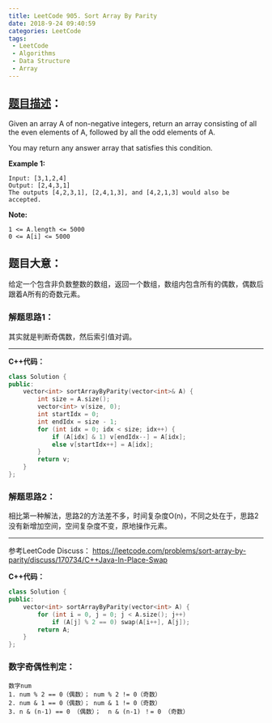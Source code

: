```yaml
---
title: LeetCode 905. Sort Array By Parity
date: 2018-9-24 09:40:59
categories: LeetCode
tags:
 - LeetCode
 - Algorithms
 - Data Structure
 - Array
---
```


## [题目描述][1]：
Given an array A of non-negative integers, return an array consisting of all the even elements of A, followed by all the odd elements of A.

You may return any answer array that satisfies this condition.

**Example 1:**
```
Input: [3,1,2,4]
Output: [2,4,3,1]
The outputs [4,2,3,1], [2,4,1,3], and [4,2,1,3] would also be accepted.
```

**Note:**
```
1 <= A.length <= 5000
0 <= A[i] <= 5000
```

## 题目大意：
给定一个包含非负数整数的数组，返回一个数组，数组内包含所有的偶数，偶数后跟着A所有的奇数元素。

### 解题思路1：
其实就是判断奇偶数，然后索引值对调。

---

**C++代码：**
``` c++
class Solution {
public:
    vector<int> sortArrayByParity(vector<int>& A) {
        int size = A.size();
        vector<int> v(size, 0);
        int startIdx = 0;
        int endIdx = size - 1;
        for (int idx = 0; idx < size; idx++) {
            if (A[idx] & 1) v[endIdx--] = A[idx];
            else v[startIdx++] = A[idx];
        }
        return v;
    }
};
```

### 解题思路2：
相比第一种解法，思路2的方法差不多，时间复杂度O(n)，不同之处在于，思路2没有新增加空间，空间复杂度不变，原地操作元素。

---
参考LeetCode Discuss：
https://leetcode.com/problems/sort-array-by-parity/discuss/170734/C++Java-In-Place-Swap


**C++代码：**
``` c++
class Solution {
public:
    vector<int> sortArrayByParity(vector<int> A) {
        for (int i = 0, j = 0; j < A.size(); j++)
            if (A[j] % 2 == 0) swap(A[i++], A[j]);
        return A;
    }
};
```

### 数字奇偶性判定：
```
数字num
1. num % 2 == 0（偶数）； num % 2 != 0（奇数）
2. num & 1 == 0（偶数）； num & 1 != 0（奇数）
3. n & (n-1) == 0 （偶数）；  n & (n-1) ！= 0 （奇数）
```

[1]: https://leetcode.com/problems/sort-array-by-parity/description/
